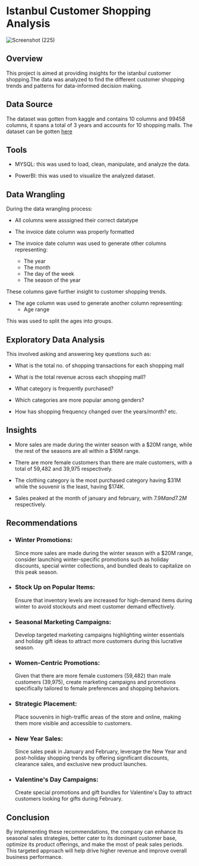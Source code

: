 # Istanbul Customer Shopping Analysis

![Screenshot (225)](https://github.com/YuYunusa/Istanbul-Customer-Shopping-Analysis/assets/160647840/f200ced3-0032-4cc0-bc8d-316d6690554c)

## Overview
This project is aimed at providing insights for the istanbul customer shopping.The data was analyzed to find the different customer shopping trends and patterns for data-informed decision making.

## Data Source
The dataset was gotten from kaggle and contains 10 columns and 99458 columns, it spans a total of 3 years and accounts for 10 shopping malls. The dataset can be gotten [here](https://www.kaggle.com/datasets/mehmettahiraslan/customer-shopping-dataset)

## Tools
- MYSQL: 
  this was used to load, clean, manipulate, and analyze the data.

- PowerBI: 
  this was used to visualize the analyzed dataset.

## Data Wrangling
During the data wrangling process:
- All columns were asssigned their correct datatype

- The invoice date column was properly formatted

- The invoice date column was used to generate other columns representing:
  * The year
  * The month
  * The day of the week
  * The season of the year

These columns gave further insight to customer shopping trends.

- The age column was used to generate another column representing:
  * Age range

This was used to split the ages into groups.

## Exploratory Data Analysis
This involved asking and answering key questions such as:
- What is the total no. of shopping transactions for each shopping mall

- What is the total revenue across each shopping mall?

- What category is frequently purchased?

- Which categories are more popular among genders?

- How has shopping frequency changed over the years/month? etc.

## Insights
- More sales are made during the winter season with a $20M range, while the rest of the seasons are all within a $16M range.

- There are more female customers than there are male customers, with a total of 59,482 and 39,975 respectively.

- The clothing category is the most purchased category having $31M while the souvenir is the least, having $174K.

- Sales peaked at the month of january and february, with $7.9M and 7.2M$ respectively.

## Recommendations
- ### Winter Promotions:
  Since more sales are made during the winter season with a $20M range, consider launching winter-specific promotions such as holiday discounts, special winter collections, and 
  bundled deals to capitalize on this peak season.
  
- ### Stock Up on Popular Items:
  Ensure that inventory levels are increased for high-demand items during winter to avoid stockouts and meet customer demand effectively.

- ### Seasonal Marketing Campaigns:
  Develop targeted marketing campaigns highlighting winter essentials and holiday gift ideas to attract more customers during this lucrative season.

- ### Women-Centric Promotions:
  Given that there are more female customers (59,482) than male customers (39,975), create marketing campaigns and promotions specifically tailored to female preferences and 
  shopping behaviors.

- ### Strategic Placement:
  Place souvenirs in high-traffic areas of the store and online, making them more visible and accessible to customers.

- ### New Year Sales:
  Since sales peak in January and February, leverage the New Year and post-holiday shopping trends by offering significant discounts, clearance sales, and exclusive new product 
  launches.
  
- ### Valentine's Day Campaigns:
  Create special promotions and gift bundles for Valentine's Day to attract customers looking for gifts during February.

## Conclusion
By implementing these recommendations, the company can enhance its seasonal sales strategies, better cater to its dominant customer base, optimize its product offerings, and make the most of peak sales periods. This targeted approach will help drive higher revenue and improve overall business performance.

  
